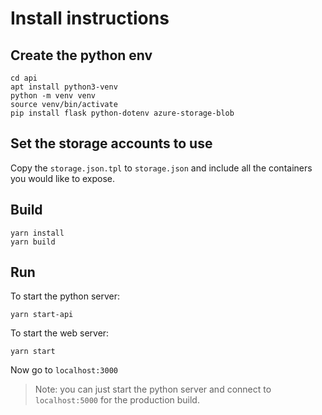 # Install instructions

## Create the python env

```
cd api
apt install python3-venv
python -m venv venv
source venv/bin/activate
pip install flask python-dotenv azure-storage-blob
```

## Set the storage accounts to use

Copy the `storage.json.tpl` to `storage.json` and include all the containers
you would like to expose.

## Build

```
yarn install
yarn build
```

## Run

To start the python server:

```
yarn start-api
```

To start the web server:

```
yarn start
```

Now go to `localhost:3000`

> Note: you can just start the python server and connect to `localhost:5000` for the production build.
